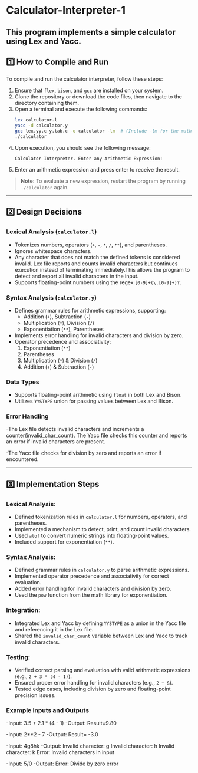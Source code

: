 # Calculator-Interpreter-1

## This program implements a simple calculator using Lex and Yacc.

## 1️⃣ How to Compile and Run

To compile and run the calculator interpreter, follow these steps:

1. Ensure that `flex`, `bison`, and `gcc` are installed on your system.
2. Clone the repository or download the code files, then navigate to the directory containing them.
3. Open a terminal and execute the following commands:
   ```sh
   lex calculator.l
   yacc -d calculator.y
   gcc lex.yy.c y.tab.c -o calculator -lm  # (Include -lm for the math library)
   ./calculator
   ```
4. Upon execution, you should see the following message:
   ```
   Calculator Interpreter. Enter any Arithmetic Expression:
   ```
5. Enter an arithmetic expression and press enter to receive the result.

> **Note:** To evaluate a new expression, restart the program by running `./calculator` again.

---

## 2️⃣ Design Decisions

### Lexical Analysis (`calculator.l`)

- Tokenizes numbers, operators (`+`, `-`, `*`, `/`, `**`), and parentheses.
- Ignores whitespace characters.
- Any character that does not match the defined tokens is considered invalid. Lex file reports and counts invalid characters but continues execution instead of terminating immediately.This allows the program to detect and report all invalid characters in the input.
- Supports floating-point numbers using the regex `[0-9]+(\.[0-9]+)?`.

### Syntax Analysis (`calculator.y`)

- Defines grammar rules for arithmetic expressions, supporting:
  - Addition (`+`), Subtraction (`-`)
  - Multiplication (`*`), Division (`/`)
  - Exponentiation (`**`), Parentheses
- Implements error handling for invalid characters and division by zero.
- Operator precedence and associativity:
  1. Exponentiation (`**`)
  2. Parentheses
  3. Multiplication (`*`) & Division (`/`)
  4. Addition (`+`) & Subtraction (`-`)

### Data Types

- Supports floating-point arithmetic using `float` in both Lex and Bison.
- Utilizes `YYSTYPE` union for passing values between Lex and Bison.

### Error Handling

-The Lex file detects invalid characters and increments a counter(invalid_char_count). The Yacc file checks this counter and reports an error if invalid characters are present.

-The Yacc file checks for division by zero and reports an error if encountered.

---

## 3️⃣ Implementation Steps

### Lexical Analysis:

- Defined tokenization rules in `calculator.l` for numbers, operators, and parentheses.
- Implemented a mechanism to detect, print, and count invalid characters.
- Used `atof` to convert numeric strings into floating-point values.
- Included support for exponentiation (`**`).

### Syntax Analysis:

- Defined grammar rules in `calculator.y` to parse arithmetic expressions.
- Implemented operator precedence and associativity for correct evaluation.
- Added error handling for invalid characters and division by zero.
- Used the `pow` function from the math library for exponentiation.

### Integration:

- Integrated Lex and Yacc by defining `YYSTYPE` as a union in the Yacc file and referencing it in the Lex file.
- Shared the `invalid_char_count` variable between Lex and Yacc to track invalid characters.

### Testing:

- Verified correct parsing and evaluation with valid arithmetic expressions (e.g., `2 + 3 * (4 - 1)`).
- Ensured proper error handling for invalid characters (e.g., `2 + &`).
- Tested edge cases, including division by zero and floating-point precision issues.

### Example Inputs and Outputs

-Input: 3.5 + 2.1 \* (4 - 1)
-Output: Result=9.80

-Input: 2\*\*2 - 7
-Output: Result= -3.0

-Input: 4g8hk
-Output: Invalid character: g
         Invalid character: h
         Invalid character: k
         Error: Invalid characters in input

-Input: 5/0
-Output: Error: Divide by zero error
